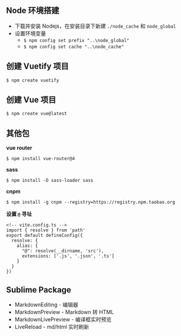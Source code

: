 ## Node 环境搭建

- 下载并安装 Nodejs，在安装目录下新建 `./node_cache` 和 `node_global`
- 设置环境变量
    + `$ npm config set prefix "..\node_global"`
    + `$ npm config set cache "..\node_cache"`

## 创建 Vuetify 项目

    $ npm create vuetify

## 创建 Vue 项目

    $ npm create vue@latest

## 其他包

**vue router**

    $ npm install vue-router@4

**sass**

    $ npm install -D sass-loader sass

**cnpm**

    $ npm install -g cnpm --registry=https://registry.npm.taobao.org

**设置 `@` 寻址**

    <!-- vite.config.ts -->
    import { resolve } from 'path'
    export default defineConfig({
      resolve: {
        alias: {
          "@": resolve(__dirname, 'src'),
          extensions: ['.js', '.json', '.ts']
        }
      }
    })

## Sublime Package

- MarkdownEditing - 编辑器
- MarkdownPreview - Markdown 转 HTML
- MarkdownLivePreview - 编译框实时预览
- LiveReload - md/html 实时刷新